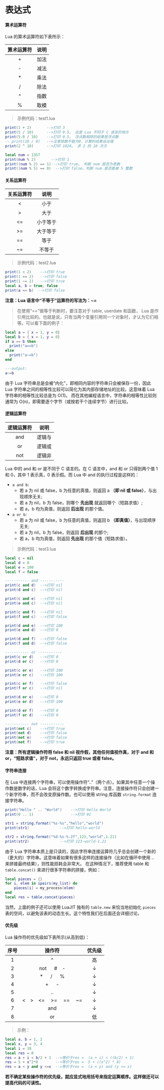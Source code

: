 # 表达式

#### 算术运算符

Lua 的算术运算符如下表所示：

| 算术运算符   | 说明   |
|:-----------:| :-----:|
| + | 加法 |
| - | 减法 |
| * | 乘法 |
| / | 除法 |
| ^ | 指数 |
| % | 取模 |

> 示例代码：test1.lua

```lua
print(1 + 2)       -->打印 3
print(5 / 10)      -->打印 0.5。 这是 Lua 不同于 C 语言的地方
print(5.0 / 10)    -->打印 0.5。 浮点数相除的结果是浮点数
-- print(10 / 0)   -->注意除数不能为0，计算的结果会出错
print(2 ^ 10)      -->打印 1024。 求 2 的 10 次方

local num = 1357
print(num % 2)       -->打印 1
print((num % 2) == 1) -->打印 true。 判断 num 是否为奇数
print((num % 5) == 0)  -->打印 false。判断 num 是否能被 5 整数
```

#### 关系运算符

| 关系运算符   | 说明   |
|:-----------:| :-----:|
|   <    | 小于     |
|   >    | 大于     |
|   <=   | 小于等于  |
|   >=   | 大于等于  |
|   ==   | 等于     |
|   ~=   | 不等于   |

> 示例代码：test2.lua

```lua
print(1 < 2)    -->打印 true
print(1 == 2)   -->打印 false
print(1 ~= 2)   -->打印 true
local a, b = true, false
print(a == b)  -->打印 false
```

**注意：Lua 语言中“不等于”运算符的写法为：~=**

> 在使用“==”做等于判断时，要注意对于 table, userdate 和函数， Lua 是作引用比较的。也就是说，只有当两个变量引用同一个对象时，才认为它们相等。可以看下面的例子：

```lua
local a = { x = 1, y = 0}
local b = { x = 1, y = 0}
if a == b then
  print("a==b")
else
  print("a~=b")
end

---output:
a~=b
```

由于 Lua 字符串总是会被“内化”，即相同内容的字符串只会被保存一份，因此 Lua 字符串之间的相等性比较可以简化为其内部存储地址的比较。这意味着 Lua 字符串的相等性比较总是为 O(1)。 而在其他编程语言中，字符串的相等性比较则通常为 O(n)，即需要逐个字节（或按若干个连续字节）进行比较。

#### 逻辑运算符

| 逻辑运算符   | 说明  |
|:-----------:| :----:|
|   and   | 逻辑与    |
|   or    | 逻辑或    |
|   not   | 逻辑非    |

Lua 中的 and 和 or 是不同于 C 语言的。在 C 语言中，and 和 or 只得到两个值 1 和 0，其中 1 表示真，0 表示假。而 Lua 中 and 的执行过程是这样的：

- `a and b`:
    - 若 a 为 nil 或 false，b 为任意的真值，则返回 a **（即 nil 或 false）**，与出现顺序无关;
    - 若 a 为 nil，b 为 false，则哪个 **先出现** 就返回哪个（短路求值）;
    - 若 a，b 均为真值，则返回 **后出现** 的那个值。
- `a or b`:
    - 若 a 为 nil 或 false，b 为任意的真值，则返回 b **（即真值）**，与出现顺序无关;
    - 若 a 为 nil，b 为 false，则返回 **后出现** 的那个;
    - 若 a，b 均为真值，则返回 **先出现** 的那个值（短路求值）。

> 示例代码：test3.lua

```lua
local c = nil
local d = 0
local e = 100
local f = false

----------- and -----------
print(c and d)  -->打印 nil
print(d and c)  -->打印 nil

print(c and e)  -->打印 nil
print(e and c)  -->打印 nil

print(c and f)  -->打印 nil
print(f and c)  -->打印 false

print(d and e)  -->打印 100
print(e and d)  -->打印 0

print(d and f)  -->打印 false
print(f and d)  -->打印 false

----------- or -----------
print(c or d)   -->打印 0
print(d or c)   -->打印 0

print(c or e)   -->打印 100
print(e or c)   -->打印 100

print(c or f)   -->打印 false
print(f or c)   -->打印 nil

print(d or e)   -->打印 0
print(e or d)   -->打印 100

print(d or f)   -->打印 0
print(f or d)   -->打印 0

----------- not -----------
print(not c)    -->打印 true
print(not d)    -->打印 false
print(not e)    -->打印 false
print(not f)    -->打印 true
```

**注意：所有逻辑操作符将 false 和 nil 视作假，其他任何值视作真，对于 and 和 or，“短路求值”，对于 not，永远只返回 true 或者 false。**

#### 字符串连接

在 Lua 中连接两个字符串，可以使用操作符“..”（两个点）。如果其中任意一个操作数是数字的话，Lua 会将这个数字转换成字符串。注意，连接操作符只会创建一个新字符串，而不会改变原操作数。也可以使用 string 库函数 `string.format` 连接字符串。

```lua
print("Hello " .. "World")    -->打印 Hello World
print(0 .. 1)                 -->打印 01

str1 = string.format("%s-%s","hello","world")
print(str1)              -->打印 hello-world

str2 = string.format("%d-%s-%.2f",123,"world",1.21)
print(str2)              -->打印 123-world-1.21
```

由于 Lua 字符串本质上是只读的，因此字符串连接运算符几乎总会创建一个新的（更大的）字符串。这意味着如果有很多这样的连接操作（比如在循环中使用 .. 来拼接最终结果），则性能损耗会非常大。 在这种情况下，推荐使用 table 和 `table.concat()` 来进行很多字符串的拼接，例如：

```lua
local pieces = {}
for i, elem in ipairs(my_list) do
    pieces[i] = my_process(elem)
end
local res = table.concat(pieces)
```

当然，上面的例子还可以使用 LuaJIT 独有的 `table.new` 来恰当地初始化 `pieces` 表的空间，以避免该表的动态生长。这个特性我们在后面还会详细讨论。

#### 优先级

Lua 操作符的优先级如下表所示(从高到低)：

| 序号 | 操作符 | 优先级 |
| :---: | :---: |:---:|
| 1 |   ^        | 高 |
| 2 |   not &emsp; #&emsp;-  | ↓ |
| 3 |   * &emsp; / &emsp; %    | ↓ |
| 4 |   + &emsp; -      | ↓ |
| 5 |   ..       | ↓ |
| 6 |   <&emsp;>&emsp;<=&emsp; >= &emsp;==&emsp; ~=   | ↓ |
| 7 |   and      | ↓ |
| 8 |   or       | 低 |

> 示例：

```lua
local a, b = 1, 2
local x, y = 3, 4
local i = 10
local res = 0
res = a + i < b/2 + 1  -->等价于res =  (a + i) < ((b/2) + 1)
res = 5 + x^2*8        -->等价于res =  5 + ((x^2) * 8)
res = a < y and y <=x  -->等价于res =  (a < y) and (y <= x)
```

**若不确定某些操作符的优先级，就应显式地用括号来指定运算顺序。这样做还可以提高代码的可读性。**
